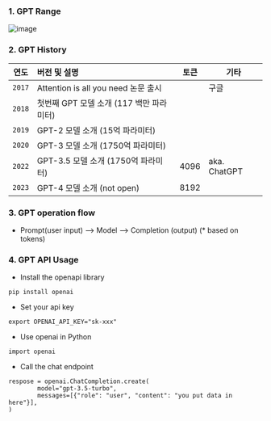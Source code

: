 ### 1. GPT Range
![image](https://github.com/khkwon01/AI-LLM/assets/8789421/8993e667-b7a7-478f-a993-229ffa1a8b60)

### 2. GPT History
| 연도 | 버전 및 설명 | 토큰 | 기타 |
|---|:---|---|---|
| `2017` | Attention is all you need 논문 출시 | |구글  | 
| `2018` | 첫번째 GPT 모델 소개 (117 백만 파라미터) | |  | 
| `2019` | GPT-2 모델 소개   (15억 파라미터)   | | | 
| `2020` | GPT-3 모델 소개   (1750억 파라미터) | |  | 
| `2022` | GPT-3.5 모델 소개 (1750억 파라미터) | 4096 | aka. ChatGPT  | 
| `2023` | GPT-4 모델 소개 (not open) | 8192 |  | 

### 3. GPT operation flow
- Prompt(user input) --> Model --> Completion (output) (* based on tokens)
  
### 4. GPT API Usage
- Install the openapi library
```
pip install openai
```
- Set your api key
```
export OPENAI_API_KEY="sk-xxx"
```
- Use openai in Python
```
import openai
```
- Call the chat endpoint
```
respose = openai.ChatCompletion.create(
        model="gpt-3.5-turbo",
        messages=[{"role": "user", "content": "you put data in here"}],
)
```
